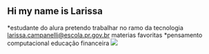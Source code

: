 ## Hi my name is Larissa
*estudante do alura 
pretendo trabalhar no ramo da tecnologia
larissa.campanelli@escola.pr.gov.br 
materias favoritas 
*pensamento computacional
educação financeira
![](https://media1.tenor.com/m/D6P7ayaAqY0AAAAd/the-chosen-os-escolhidos.gif)
